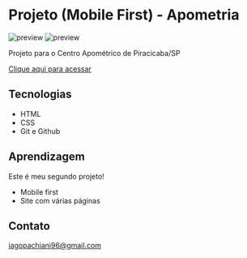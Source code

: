 # Projeto (Mobile First) - Apometria

![preview](./assets/preview-desktop.png)
![preview](./assets/preview-cellphone.png)

 Projeto para o Centro Apométrico de Piracicaba/SP

 [Clique aqui para acessar](https://iagovalverde.github.io/projeto-apometria/)

 ## Tecnologias

- HTML
- CSS
- Git e Github

## Aprendizagem

Este é meu segundo projeto!

- Mobile first
- Site com várias páginas

## Contato

iagopachiani96@gmail.com